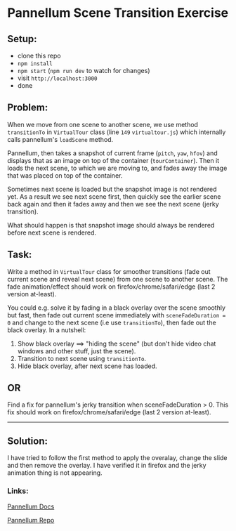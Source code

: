 # Pannellum Scene Transition Exercise

## Setup:
- clone this repo
- `npm install`
- `npm start` (`npm run dev` to watch for changes)
- visit `http://localhost:3000`
- done

## Problem:

When we move from one scene to another scene, we use method `transitionTo` in `VirtualTour` class (line `149` `virtualtour.js`) which internally calls pannellum's `loadScene` method.

Pannellum, then takes a snapshot of current frame (`pitch`, `yaw`, `hfov`) and displays that as an image on top of the container (`tourContainer`).
Then it loads the next scene, to which we are moving to, and fades away the image that was placed on top of the container.

Sometimes next scene is loaded but the snapshot image is not rendered yet. As a result we see next scene first, then quickly see the earlier scene  back again and then it fades away and then we see the next scene (jerky transition).


What should happen is that snapshot image should always be rendered before next scene is rendered.


## Task:

Write a method in `VirtualTour` class for smoother transitions (fade out current scene and reveal next scene) from one scene to another scene.
The fade animation/effect should work on firefox/chrome/safari/edge (last 2 version at-least).

You could e.g. solve it by fading in a black overlay over the scene smoothly but fast, then fade out current scene immediately with `sceneFadeDuration = 0` and change to the next scene (i.e use `transitionTo`), then fade out the black overlay. In a nutshell:
1. Show black overlay ==> "hiding the scene" (but don't hide video chat windows and other stuff, just the scene).
2. Transition to next scene using `transitionTo`.
3. Hide black overlay, after next scene has loaded.

## OR

Find a fix for pannellum's jerky transition when sceneFadeDuration > 0.
This fix should work on firefox/chrome/safari/edge (last 2 version at-least).

----

## Solution:

I have tried to follow the first method to apply the overalay, change the slide and then remove the overlay.
I have verified it in firefox and the jerky animation thing is not appearing.

### Links:
[Pannellum Docs](https://pannellum.org/documentation/overview/)

[Pannellum Repo](https://github.com/mpetroff/pannellum)
